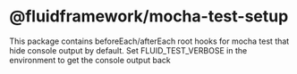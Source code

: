 # @fluidframework/mocha-test-setup

This package contains beforeEach/afterEach root hooks for mocha test that hide console output by default. 
Set FLUID_TEST_VERBOSE in the environment to get the console output back
